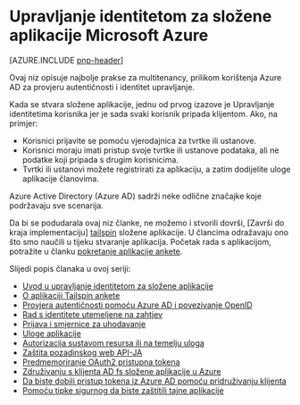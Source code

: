 <properties
   pageTitle="Upravljanje identitetom za složene aplikacije | Microsoft Azure"
   description="Najbolje prakse za provjeru autentičnosti, autorizacije i identitet upravljanje u složene aplikacije."
   services=""
   documentationCenter="na"
   authors="MikeWasson"
   manager="roshar"
   editor=""
   tags=""/>

<tags
   ms.service="guidance"
   ms.devlang="dotnet"
   ms.topic="article"
   ms.tgt_pltfrm="na"
   ms.workload="na"
   ms.date="06/02/2016"
   ms.author="mwasson"/>

# <a name="identity-management-for-multitenant-applications-in-microsoft-azure"></a>Upravljanje identitetom za složene aplikacije Microsoft Azure

[AZURE.INCLUDE [pnp-header](../../includes/guidance-pnp-header-include.md)]

Ovaj niz opisuje najbolje prakse za multitenancy, prilikom korištenja Azure AD za provjeru autentičnosti i identitet upravljanje.

Kada se stvara složene aplikacije, jednu od prvog izazove je Upravljanje identitetima korisnika jer je sada svaki korisnik pripada klijentom. Ako, na primjer:

- Korisnici prijavite se pomoću vjerodajnica za tvrtke ili ustanove.
- Korisnici moraju imati pristup svoje tvrtke ili ustanove podataka, ali ne podatke koji pripada s drugim korisnicima.
- Tvrtki ili ustanovi možete registrirati za aplikaciju, a zatim dodijelite uloge aplikacije članovima.

Azure Active Directory (Azure AD) sadrži neke odlične značajke koje podržavaju sve scenarija.

Da bi se podudarala ovaj niz članke, ne možemo i stvorili dovrši, [Završi do kraja implementaciju] [ tailspin] složene aplikacije. U člancima odražavaju ono što smo naučili u tijeku stvaranje aplikacija. Početak rada s aplikacijom, potražite u članku [pokretanje aplikacije ankete](https://github.com/Azure-Samples/guidance-identity-management-for-multitenant-apps/blob/master/docs/running-the-app.md).

Slijedi popis članaka u ovoj seriji:

- [Uvod u upravljanje identitetom za složene aplikacije](guidance-multitenant-identity-intro.md)
- [O aplikaciji Tailspin ankete](guidance-multitenant-identity-tailspin.md)
- [Provjera autentičnosti pomoću Azure AD i povezivanje OpenID](guidance-multitenant-identity-authenticate.md)
- [Rad s identitete utemeljene na zahtjev](guidance-multitenant-identity-claims.md)
- [Prijava i smjernice za uhodavanje](guidance-multitenant-identity-signup.md)
- [Uloge aplikacije](guidance-multitenant-identity-app-roles.md)
- [Autorizacija sustavom resursa ili na temelju uloga](guidance-multitenant-identity-authorize.md)
- [Zaštita pozadinskog web API-JA](guidance-multitenant-identity-web-api.md)
- [Predmemoriranje OAuth2 pristupna tokena](guidance-multitenant-identity-token-cache.md)
- [Združivanju s klijenta AD fs složene aplikacije u Azure](guidance-multitenant-identity-adfs.md)
- [Da biste dobili pristup tokena iz Azure AD pomoću pridruživanju klijenta](guidance-multitenant-identity-client-assertion.md)
- [Pomoću tipke sigurnog da biste zaštitili tajne aplikacije](guidance-multitenant-identity-keyvault.md)

[tailspin]: https://github.com/Azure-Samples/guidance-identity-management-for-multitenant-apps
